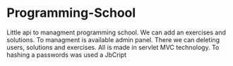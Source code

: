 # Programming-School

Little api to managment programming school. We can add an exercises and solutions. To managment is available admin panel. There we can deleting users, solutions and exercises.
All is made in servlet MVC technology. 
To hashing a passwords was used a JbCript
